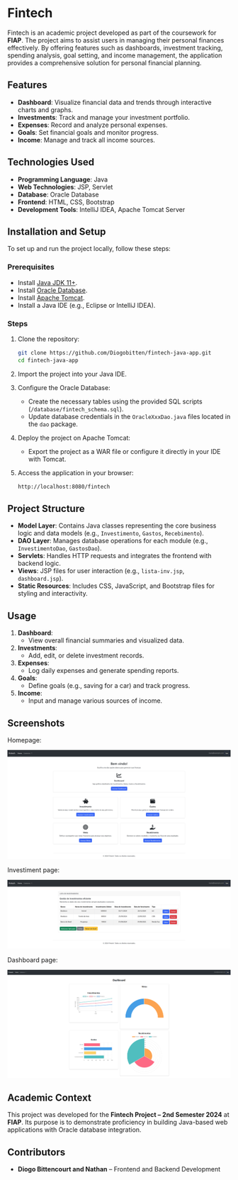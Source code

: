 # Fintech

Fintech is an academic project developed as part of the coursework for **FIAP**. The project aims to assist users in managing their personal finances effectively. By offering features such as dashboards, investment tracking, spending analysis, goal setting, and income management, the application provides a comprehensive solution for personal financial planning.

## Features

- **Dashboard**: Visualize financial data and trends through interactive charts and graphs.
- **Investments**: Track and manage your investment portfolio.
- **Expenses**: Record and analyze personal expenses.
- **Goals**: Set financial goals and monitor progress.
- **Income**: Manage and track all income sources.

## Technologies Used

- **Programming Language**: Java
- **Web Technologies**: JSP, Servlet
- **Database**: Oracle Database
- **Frontend**: HTML, CSS, Bootstrap
- **Development Tools**: IntelliJ IDEA, Apache Tomcat Server

## Installation and Setup

To set up and run the project locally, follow these steps:

### Prerequisites

- Install [Java JDK 11+](https://www.oracle.com/java/technologies/javase-jdk11-downloads.html).
- Install [Oracle Database](https://www.oracle.com/database/technologies/oracle-database-software-downloads.html).
- Install [Apache Tomcat](https://tomcat.apache.org/).
- Install a Java IDE (e.g., Eclipse or IntelliJ IDEA).

### Steps

1. Clone the repository:
   ```bash
   git clone https://github.com/Diogobitten/fintech-java-app.git
   cd fintech-java-app
   ```

2. Import the project into your Java IDE.

3. Configure the Oracle Database:
   - Create the necessary tables using the provided SQL scripts (`/database/fintech_schema.sql`).
   - Update database credentials in the `OracleXxxDao.java` files located in the `dao` package.

4. Deploy the project on Apache Tomcat:
   - Export the project as a WAR file or configure it directly in your IDE with Tomcat.

5. Access the application in your browser:
   ```bash
   http://localhost:8080/fintech
   ```

## Project Structure

- **Model Layer**: Contains Java classes representing the core business logic and data models (e.g., `Investimento`, `Gastos`, `Recebimento`).
- **DAO Layer**: Manages database operations for each module (e.g., `InvestimentoDao`, `GastosDao`).
- **Servlets**: Handles HTTP requests and integrates the frontend with backend logic.
- **Views**: JSP files for user interaction (e.g., `lista-inv.jsp`, `dashboard.jsp`).
- **Static Resources**: Includes CSS, JavaScript, and Bootstrap files for styling and interactivity.

## Usage

1. **Dashboard**:
   - View overall financial summaries and visualized data.
2. **Investments**:
   - Add, edit, or delete investment records.
3. **Expenses**:
   - Log daily expenses and generate spending reports.
4. **Goals**:
   - Define goals (e.g., saving for a car) and track progress.
5. **Income**:
   - Input and manage various sources of income.

## Screenshots

Homepage:

![homepage-screenshot](homepage.PNG)

Investiment page:

![table-screenshot](table.PNG)

Dashboard page:

![dashboard-screenshot](dashboard.PNG)



## Academic Context

This project was developed for the **Fintech Project – 2nd Semester 2024** at **FIAP**. Its purpose is to demonstrate proficiency in building Java-based web applications with Oracle database integration.

## Contributors

- **Diogo Bittencourt and Nathan** – Frontend and Backend Development
